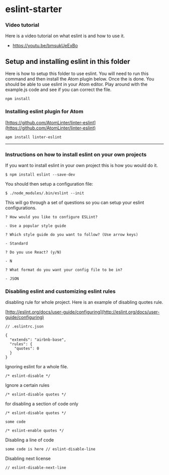 # eslint-starter

### Video tutorial
Here is a video tutorial on what eslint is and how to use it.

- https://youtu.be/bmsukUeExBo

## Setup and installing eslint in this folder
Here is how to setup this folder to use eslint. You will need to run this command and then install the Atom plugin below. Once the is done. You should be able to use eslint in your Atom editor. Play around with the example.js code and see if you can correct the file.
```
npm install
```

### Installing eslint plugin for Atom

[https://github.com/AtomLinter/linter-eslint](https://github.com/AtomLinter/linter-eslint)

```
apm install linter-eslint
```
---

### Instructions on how to install eslint on your own projects
If you want to install eslint in your own project this is how you would do it.

```
$ npm install eslint --save-dev
```
You should then setup a configuration file:

```
$ ./node_modules/.bin/eslint --init
```
This will go through a set of questions so you can setup your eslint configurations.

```
? How would you like to configure ESLint?

- Use a popular style guide

? Which style guide do you want to follow? (Use arrow keys)

- Standard

? Do you use React? (y/N)

- N

? What format do you want your config file to be in?

- JSON
```

### Disabling eslint and customizing eslint rules

disabling rule for whole project. Here is an example of disabling quotes rule.

[http://eslint.org/docs/user-guide/configuring](http://eslint.org/docs/user-guide/configuring)

```
// .eslintrc.json

{
  "extends": "airbnb-base",
  "rules": {
    "quotes": 0
  }
}
```

Ignoring eslint for a whole file.

```
/* eslint-disable */
```

Ignore a certain rules

```
/* eslint-disable quotes */

```

for disabling a section of code only

```
/* eslint-disable quotes */

some code

/* eslint-enable quotes */

```

Disabling a line of code

```
some code is here // eslint-disable-line
```

Disabling next license

```
// eslint-disable-next-line
```

